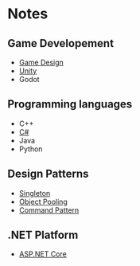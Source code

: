 # Notes

## Game Developement

- [Game Design](CONTENT/GAME%20DEVELOPEMENT/GAME%20DESIGN/GAME%20DESIGN.md)
- [Unity](CONTENT/GAME%20DEVELOPEMENT/UNITY/UNITY.md)
- Godot

## Programming languages

- C++
- [C#](CONTENT/POGRAMMING%20LANGUAGES/C%20SHARP.md)
- Java
- Python

## Design Patterns

- [Singleton](CONTENT/DESIGN%20PATTERNS/SINGLETON.md)
- [Object Pooling](CONTENT/DESIGN%20PATTERNS/OBJECT%20POOLING.md)
- [Command Pattern](CONTENT/DESIGN%20PATTERNS/COMMAND%20PATTERN.md)

## .NET Platform

- [ASP.NET Core](CONTENT/DOTNET/ASPNETCORE.md)
